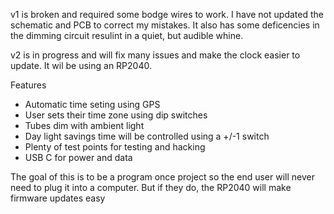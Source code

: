 v1 is broken and required some bodge wires to work. I have not updated the schematic and PCB to correct my mistakes. It also has some deficencies in the dimming circuit resulint in a quiet, but audible whine.

v2 is in progress and will fix many issues and make the clock easier to update. It wil be using an RP2040.

Features
- Automatic time seting using GPS
- User sets their time zone using dip switches
- Tubes dim with ambient light
- Day light savings time will be controlled using a +/-1 switch 
- Plenty of test points for testing and hacking
- USB C for power and data

The goal of this is to be a program once project so the end user will never need to plug it into a computer. But if they do, the RP2040 will make firmware updates easy
